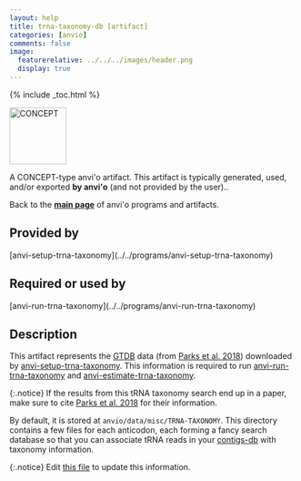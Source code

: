 ```yaml
---
layout: help
title: trna-taxonomy-db [artifact]
categories: [anvio]
comments: false
image:
  featurerelative: ../../../images/header.png
  display: true
---
```



{% include _toc.html %}


<img src="../../images/icons/CONCEPT.png" alt="CONCEPT" style="width:100px; border:none" />

A CONCEPT-type anvi'o artifact. This artifact is typically generated, used, and/or exported **by anvi'o** (and not provided by the user)..

Back to the **[main page](../../)** of anvi'o programs and artifacts.

## Provided by


<p style="text-align: left" markdown="1"><span class="artifact-p">[anvi-setup-trna-taxonomy](../../programs/anvi-setup-trna-taxonomy)</span></p>


## Required or used by


<p style="text-align: left" markdown="1"><span class="artifact-r">[anvi-run-trna-taxonomy](../../programs/anvi-run-trna-taxonomy)</span></p>


## Description

This artifact represents the [GTDB](https://gtdb.ecogenomic.org/) data (from [Parks et al. 2018](https://doi.org/10.1038/nbt.4229)) downloaded by <span class="artifact-n">[anvi-setup-trna-taxonomy](/help/7/programs/anvi-setup-trna-taxonomy)</span>. This information is required to run <span class="artifact-n">[anvi-run-trna-taxonomy](/help/7/programs/anvi-run-trna-taxonomy)</span> and <span class="artifact-n">[anvi-estimate-trna-taxonomy](/help/7/programs/anvi-estimate-trna-taxonomy)</span>. 

{:.notice}
If the results from this tRNA taxonomy search end up in a paper, make sure to cite [Parks et al. 2018](https://doi.org/10.1038/nbt.4229) for their information.

By default, it is stored at `anvio/data/misc/TRNA-TAXONOMY`. This directory contains a few files for each anticodon, each forming a fancy search database so that you can associate tRNA reads in your <span class="artifact-n">[contigs-db](/help/7/artifacts/contigs-db)</span> with taxonomy information. 


{:.notice}
Edit [this file](https://github.com/merenlab/anvio/tree/master/anvio/docs/artifacts/trna-taxonomy-db.md) to update this information.

